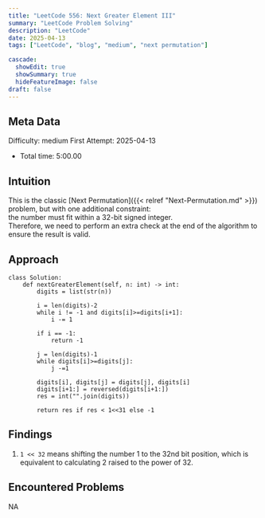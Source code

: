 ```yaml
---
title: "LeetCode 556: Next Greater Element III"
summary: "LeetCode Problem Solving"
description: "LeetCode"
date: 2025-04-13
tags: ["LeetCode", "blog", "medium", "next permutation"]

cascade:
  showEdit: true
  showSummary: true
  hideFeatureImage: false
draft: false
---
```


## Meta Data

Difficulty: medium
First Attempt: 2025-04-13
- Total time: 5:00.00

## Intuition

This is the classic [Next Permutation]({{< relref "Next-Permutation.md" >}}) problem, but with one additional constraint:  
the number must fit within a 32-bit signed integer.  
Therefore, we need to perform an extra check at the end of the algorithm to ensure the result is valid.

## Approach
```
class Solution:
    def nextGreaterElement(self, n: int) -> int:
        digits = list(str(n))

        i = len(digits)-2
        while i != -1 and digits[i]>=digits[i+1]:
            i -= 1

        if i == -1:
            return -1

        j = len(digits)-1
        while digits[i]>=digits[j]: 
            j -=1

        digits[i], digits[j] = digits[j], digits[i]
        digits[i+1:] = reversed(digits[i+1:])
        res = int("".join(digits))

        return res if res < 1<<31 else -1
```

## Findings
1. `1 << 32` means shifting the number 1 to the 32nd bit position, which is equivalent to calculating 2 raised to the power of 32.

## Encountered Problems 
NA